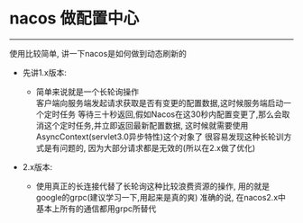 # nacos 做配置中心
***
使用比较简单, 讲一下nacos是如何做到动态刷新的

- 先讲1.x版本:
   - 简单来说就是一个长轮询操作 <br/>
     客户端向服务端发起请求获取是否有变更的配置数据,这时候服务端启动一个定时任务
     等待三十秒返回,假如Nacos在这30秒内配置变更了,那么会取消这个定时任务,并立即返回最新配置数据,
     这时候就需要使用AsyncContext(servlet3.0异步特性)这个对象了
     很容易发现这种长轮训方式是有问题的, 因为大部分请求都是无效的(所以在2.x做了优化)

- 2.x版本:
   - 使用真正的长连接代替了长轮询这种比较浪费资源的操作, 用的就是google的grpc(建议学习一下,用起来是真的爽)
     准确的说, 在nacos2.x中基本上所有的通信都用grpc所替代
     
    
